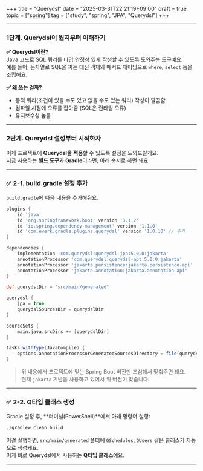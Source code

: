 +++
title = "Querydsl"
date = "2025-03-31T22:21:19+09:00"
draft = true
topic = ["spring"]
tag = ["study", "spring", "JPA", "Querydsl"]
+++

---

### 1단계. Querydsl이 뭔지부터 이해하기

**✅ Querydsl이란?**  
Java 코드로 SQL 쿼리를 타입 안정성 있게 작성할 수 있도록 도와주는 도구예요.  
예를 들어, 문자열로 SQL을 짜는 대신 객체와 메서드 체이닝으로 `where`, `select` 등을 조립해요.

**✅ 왜 쓰는 걸까?**
- 동적 쿼리(조건이 있을 수도 있고 없을 수도 있는 쿼리) 작성이 깔끔함
- 컴파일 시점에 오류를 잡아줌 (SQL은 런타임 오류)
- 유지보수성 높음

---

### 2단계. Querydsl 설정부터 시작하자

이제 프로젝트에 **Querydsl을 적용**할 수 있도록 설정을 도와드릴게요.  
지금 사용하는 **빌드 도구가 Gradle**이라면, 아래 순서로 하면 돼요.

---

### ✅ 2-1. build.gradle 설정 추가

`build.gradle`에 다음 내용을 추가해줘요.

```groovy
plugins {
    id 'java'
    id 'org.springframework.boot' version '3.1.2'
    id 'io.spring.dependency-management' version '1.1.0'
    id 'com.ewerk.gradle.plugins.querydsl' version '1.0.10' // 추가
}

dependencies {
    implementation 'com.querydsl:querydsl-jpa:5.0.0:jakarta'
    annotationProcessor 'com.querydsl:querydsl-apt:5.0.0:jakarta'
    annotationProcessor 'jakarta.persistence:jakarta.persistence-api'
    annotationProcessor 'jakarta.annotation:jakarta.annotation-api'
}

def querydslDir = "src/main/generated"

querydsl {
    jpa = true
    querydslSourcesDir = querydslDir
}

sourceSets {
    main.java.srcDirs += [querydslDir]
}

tasks.withType(JavaCompile) {
    options.annotationProcessorGeneratedSourcesDirectory = file(querydslDir)
}
```

> 위 내용에서 프로젝트에 맞는 Spring Boot 버전만 조심해서 맞춰주면 돼요.  
> 현재 `jakarta` 기반을 사용하고 있어서 위 버전이 맞습니다.

---

### ✅ 2-2. Q타입 클래스 생성

Gradle 설정 후, **터미널(PowerShell)**에서 아래 명령어 실행:

```powershell
./gradlew clean build
```

이걸 실행하면, `src/main/generated` 폴더에 `QSchedules`, `QUsers` 같은 클래스가 자동으로 생성돼요.  
이게 바로 Querydsl에서 사용하는 **Q타입 클래스**예요.

---


